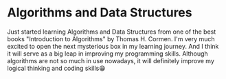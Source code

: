 # Algorithms and Data Structures
Just started learning Algorithms and Data Structures from one of the best books "Introduction to Algorithms" by Thomas H. Cormen. I'm very much excited to open the next mysterious box in my learning journey. And I think it will serve as a big leap in improving my programming skills. Although algorithms are not so much in use nowadays, it will definitely improve my logical thinking and coding skills😁
## 
